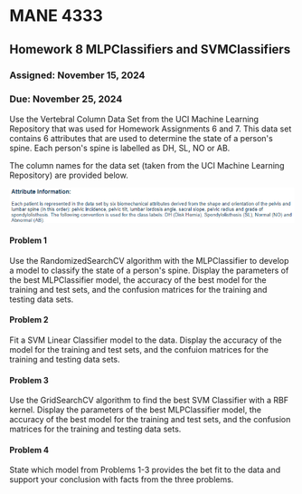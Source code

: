 # MANE 4333

## Homework 8 MLPClassifiers and SVMClassifiers

### Assigned: November 15, 2024
### Due: November 25, 2024

Use the Vertebral Column Data Set from the UCI Machine Learning Repository that was used for Homework Assignments 6 and 7. This data set contains 6 attributes that are used to determine the state of a person's spine. Each person's spine is labelled as DH, SL, NO or AB.

The column names for the data set (taken from the UCI Machine Learning Repository) are provided below.

![Column Names](homework6Labels.png "Column Names")

#### Problem 1

Use the RandomizedSearchCV algorithm with the MLPClassifier to develop a model to classify the state of a person's spine. Display the parameters of the best MLPClassifier model, the accuracy of the best model for the training and test sets, and the confusion matrices for the training and testing data sets.

#### Problem 2

Fit a SVM Linear Classifier model to the data. Display the accuracy of the model for the training and test sets, and the confuion matrices for the training and testing data sets.

#### Problem 3

Use the GridSearchCV algorithm to find the best SVM Classifier with a RBF kernel. Display the parameters of the best MLPClassifier model, the accuracy of the best model for the training and test sets, and the confusion matrices for the training and testing data sets.

#### Problem 4

State which model from Problems 1-3 provides the bet fit to the data and support your conclusion with facts from the three problems.
